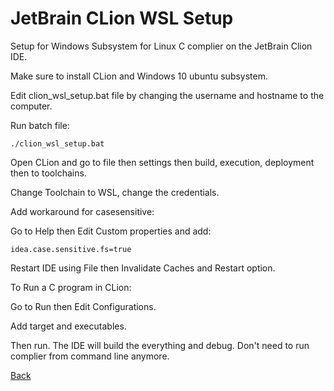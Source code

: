 # JetBrain CLion WSL Setup

Setup for Windows Subsystem for Linux C complier on the JetBrain Clion IDE.

Make sure to install CLion and Windows 10 ubuntu subsystem.

Edit clion_wsl_setup.bat file by changing the username and hostname to the computer.

Run batch file: 

	./clion_wsl_setup.bat

Open CLion and go to file then settings then build, execution, deployment then to toolchains.

Change Toolchain to WSL, change the credentials.

Add workaround for casesensitive:

Go to Help then Edit Custom properties and add:

	idea.case.sensitive.fs=true

Restart IDE using File then Invalidate Caches and Restart option.

To Run a C program in CLion:

Go to Run then Edit Configurations.

Add target and executables.

Then run. The IDE will build the everything and debug. Don't need to run complier from command line anymore.

[Back](https://jaemnkm.github.io/docs_redirect)